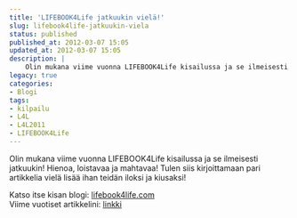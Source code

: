 ```yaml
---
title: 'LIFEBOOK4Life jatkuukin vielä!'
slug: lifebook4life-jatkuukin-viela
status: published
published_at: 2012-03-07 15:05
updated_at: 2012-03-07 15:05
description: |
    Olin mukana viime vuonna LIFEBOOK4Life kisailussa ja se ilmeisesti jatkuukin! Hienoa, loistavaa ja mahtavaa! Tulen siis kirjoittamaan pari artikkelia vielä lisää ihan teidän iloksi ja kiusaksi! Katso itse kisan blogi: lifebook4life.com Viime vuotiset artikkelini: linkki
legacy: true
categories:
- Blogi
tags:
- kilpailu
- L4L
- L4L2011
- LIFEBOOK4Life
---
```


<p>Olin mukana viime vuonna LIFEBOOK4Life kisailussa ja se ilmeisesti jatkuukin! Hienoa, loistavaa ja mahtavaa! Tulen siis kirjoittamaan pari artikkelia vielä lisää ihan teidän iloksi ja kiusaksi!</p>
<p>Katso itse kisan blogi: <a href="https://lifebook.ts.fujitsu.com/blog/" target="_blank">lifebook4life.com</a><br />
Viime vuotiset artikkelini: <a href="https://markokaartinen.net/l4l2011-artikkelit/">linkki</a></p>